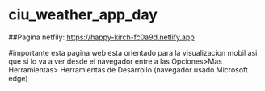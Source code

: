 # ciu_weather_app_day

##Pagina netfily:
https://happy-kirch-fc0a9d.netlify.app

#importante
esta pagina web esta orientado para la visualizacion mobil asi que si lo va a ver desde el navegador
entre a las Opciones>Mas Herramientas> Herramientas de Desarrollo (navegador usado Microsoft edge)
